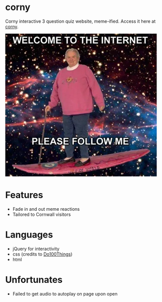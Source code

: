 # corny
Corny interactive 3 question quiz website, meme-ified. Access it here at [corny](http://dibsondivya.github.io/corny/).

![Welcome Image](images/fetchimage.png)

# Features
* Fade in and out meme reactions
* Tailored to Cornwall visitors

# Languages
* jQuery for interactivity
* css (credits to [Do100Things](https://do100things.com))
* html

# Unfortunates
* Failed to get audio to autoplay on page upon open
